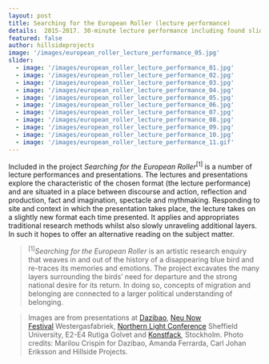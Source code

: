 ```yaml
---
layout: post
title: Searching for the European Roller (lecture performance)
details:  2015-2017. 30-minute lecture performance including found slides, text, drawing, risographs, bird bones, map, video, text, music, speakers, microphone and sound.
featured: false
author: hillsideprojects
image: '/images/european_roller_lecture_performance_05.jpg'
slider:
  - image: '/images/european_roller_lecture_performance_01.jpg'
  - image: '/images/european_roller_lecture_performance_02.jpg'
  - image: '/images/european_roller_lecture_performance_03.jpg'
  - image: '/images/european_roller_lecture_performance_04.jpg'
  - image: '/images/european_roller_lecture_performance_05.jpg'
  - image: '/images/european_roller_lecture_performance_06.jpg'
  - image: '/images/european_roller_lecture_performance_07.jpg'
  - image: '/images/european_roller_lecture_performance_08.jpg'
  - image: '/images/european_roller_lecture_performance_09.jpg'
  - image: '/images/european_roller_lecture_performance_10.jpg'
  - image: '/images/european_roller_lecture_performance_11.gif'
---
```


Included in the project _Searching for the European Roller_<sup>[1]</sup> is a number of lecture performances and presentations. The lectures and presentations explore the characteristic of the chosen format (the lecture performance) and are situated in a place between discourse and action, reflection and production, fact and imagination, spectacle and mythmaking. Responding to site and context in which the presentation takes place, the lecture takes on a slightly new format each time presented. It applies and appropriates traditional research methods whilst also slowly unraveling additional layers. In such it hopes to offer an alternative reading on the subject matter.

> <sup>[1]</sup>_Searching for the European Roller_ is an artistic research enquiry that weaves in and out of the history of a disappearing blue bird and re-traces its memories and emotions. The project excavates the many layers surrounding the birds’ need for departure and the strong national desire for its return. In doing so, concepts of migration and belonging are connected to a larger political understanding of belonging.

> Images are from presentations at <a href="https://dazibao.art/" target="blank">Dazibao</a>, <a href="http://www.neunow.eu/" target="blank">Neu Now Festival</a> Westergasfabriek, <a href="https://northernlight2016.wordpress.com/" target="blank">Northern Light Conference</a> Sheffield University, E2-E4 Rutiga Golvet and <a href="https://www.konstfack.se/en/" target="blank">Konstfack</a>, Stockholm. Photo credits: Marilou Crispin for Dazibao, Amanda Ferrarda, Carl Johan Eriksson and Hillside Projects.
